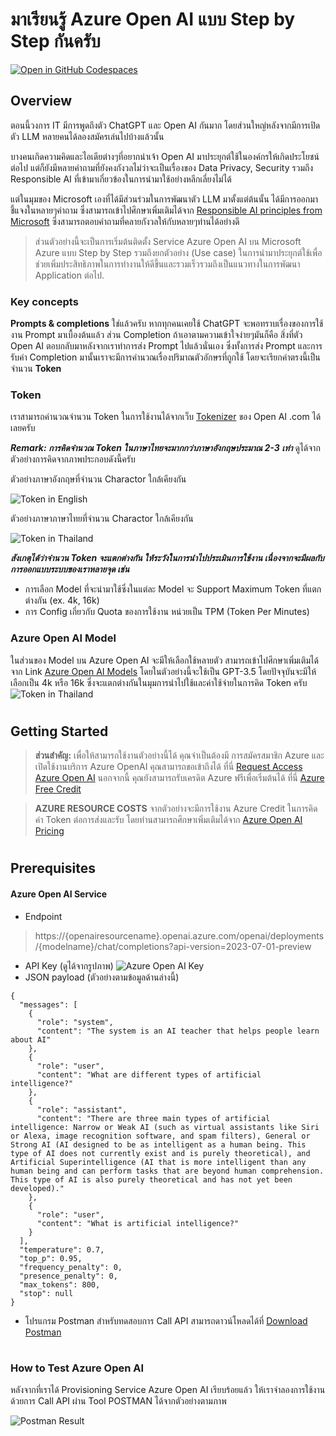 # มาเรียนรู้ Azure Open AI แบบ Step by Step กันครับ

[![Open in GitHub Codespaces](https://img.shields.io/static/v1?style=for-the-badge&label=GitHub+Codespaces&message=Open&color=brightgreen&logo=github)](https://github.com/codespaces/new?hide_repo_select=true&ref=main&repo=599293758&machine=standardLinux32gb&devcontainer_path=.devcontainer%2Fdevcontainer.json&location=WestUs2)

## Overview

ตอนนี้วงการ IT มีการพูดถึงตัว ChatGPT และ Open AI กันมาก โดยส่วนใหญ่หลังจากมีการเปิดตัว LLM หลายคนได้ลองสมัครเล่นไปบ้างแล้วนั้น 

บางคนเกิดความคิดและไอเดียต่างๆที่อยากนำเจ้า Open AI มาประยุกต์ใช้ในองค์กรให้เกิดประโยชน์ต่อไป แต่ก็ยังมีหลายคำถามที่ยังคงกังวลไม่ว่าจะเป็นเรื่องของ Data Privacy, Security รวมถึง Responsible AI ที่เข้ามาเกี่ยวข้องในการนำมาใช้อย่างหลีกเลี่ยงไม่ได้

แต่ในมุมของ Microsoft เองที่ได้มีส่วนร่วมในการพัฒนาตัว LLM มาตั้งแต่ต้นนั้น ได้มีการออกมาชี้แจงในหลายๆคำถาม ซึ่งสามารถเข้าไปศึกษาเพิ่มเติมได้จาก [Responsible AI principles from Microsoft](https://www.microsoft.com/en-us/ai/responsible-ai?activetab=pivot1%3aprimaryr6) ซึ่งสามารถตอบคำถามที่คลายกังวลให้กับหลายๆท่านได้อย่างดี

>ส่วนตัวอย่างนี้จะเป็นการเริ่มต้นติดตั้ง Service Azure Open AI บน Microsoft Azure แบบ Step by Step รวมถึงยกตัวอย่าง (Use case) ในการนำมาประยุกต์ใช้เพื่อช่วยเพิ่มประสิทธิภาพในการทำงานให้ดีขึ้นและรวมเร็วรวมถึงเป็นแนวทางในการพัฒนา Application ต่อไป.

### Key concepts

**Prompts & completions** ใช่แล้วครับ หากทุกคนเคยใช้ ChatGPT จะพอทราบเรื่องของการใช้งาน Prompt มาเบื้องต้นแล้ว ส่วน Completion ถ้าเอาตามความเข้าใจง่ายๆมันก็คือ สิ่งที่ตัว Open AI ตอบกลับมาหลังจากเราทำการส่ง Prompt ไปแล้วนั่นเอง ซึ่งทั้งการส่ง Prompt และการรับค่า Completion มานั้นเราจะมีการคำนวณเรื่องปริมาณตัวอักษรที่ถูกใช้ โดยจะเรียกค่าตรงนี้เป็นจำนวน **Token** 

###  Token

เราสามารถคำนวณจำนวน Token ในการใช้งานได้จากเว็บ [Tokenizer](https://platform.openai.com/tokenizer) ของ Open AI .com ได้เลยครับ

***Remark: การคิดจำนวณ Token ในภาษาไทยจะมากกว่าภาษาอังกฤษประมาณ 2-3 เท่า***
 ดูได้จากตัวอย่างการคิดจากภาพประกอบดังนี้ครับ

ตัวอย่างภาษาอังกฤษที่จำนวน Charactor ใกล้เคียงกัน

![Token in English](docs/tokenizer_en.png)

ตัวอย่างภาษาภาษาไทยที่จำนวน Charactor ใกล้เคียงกัน

![Token in Thailand](docs/tokenizer_th.png)

***สังเกตุได้ว่าจำนวน Token จะแตกต่างกัน ให้ระวังในการนำไปประเมินการใช้งาน
เนื่องจากจะมีผลกับการออกแบบระบบของเราหลายจุด เช่น***

- การเลือก Model ที่จะนำมาใช้ซึ่งในแต่ละ Model จะ Support Maximum Token ที่แตกต่างกัน (ex. 4k, 16k)
- การ Config เกี่ยวกับ Quota ของการใช้งาน หน่วยเป็น TPM (Token Per Minutes)

###  Azure Open AI Model

ในส่วนของ Model บน Azure Open AI จะมีให้เลือกใช้หลายตัว สามารถเข้าไปศึกษาเพิ่มเติมได้จาก Link  [Azure Open AI Models](https://learn.microsoft.com/en-us/azure/ai-services/openai/concepts/models) โดยในตัวอย่างนี้จะใช้เป็น GPT-3.5 โดยปัจจุบันจะมีให้เลือกเป็น 4k หรือ 16k ซึ่งจะแตกต่างกันในมุมการนำไปใช้และค่าใช้จ่ายในการคิด Token ครับ
![Token in Thailand](docs/azureopenai_models.png)

#####

#
## Getting Started

> **ส่วนสำคัญ:** 
เพื่อให้สามารถใช้งานตัวอย่างนี้ได้ คุณจำเป็นต้องมี การสมัครสมาชิก Azure และเปิดใช้งานบริการ Azure OpenAI คุณสามารถขอเข้าถึงได้ ที่นี่ [Request Access Azure Open AI](https://aka.ms/oaiapply) นอกจากนี้ คุณยังสามารถรับเครดิต Azure ฟรีเพื่อเริ่มต้นได้ ที่นี่ [Azure Free Credit](https://azure.microsoft.com/free/cognitive-search/)



> **AZURE RESOURCE COSTS** จากตัวอย่างจะมีการใช้งาน Azure Credit ในการคิดค่า Token ต่อการส่งและรับ โดยท่านสามารถศึกษาเพิ่มเติมได้จาก [Azure Open AI Pricing](https://azure.microsoft.com/en-us/pricing/details/cognitive-services/openai-service/)

#
## Prerequisites

#### Azure Open AI Service
- Endpoint 
>https://{openairesourcename}.openai.azure.com/openai/deployments/{modelname}/chat/completions?api-version=2023-07-01-preview  

- API Key (ดูได้จากรูปภาพ)
![Azure Open AI Key](docs/azureopenai_key.png)
- JSON payload (ตัวอย่างตามข้อมูลด้านล่างนี้)
```
{
  "messages": [
    {
      "role": "system",
      "content": "The system is an AI teacher that helps people learn about AI"
    },
    {
      "role": "user",
      "content": "What are different types of artificial intelligence?"
    },
    {
      "role": "assistant",
      "content": "There are three main types of artificial intelligence: Narrow or Weak AI (such as virtual assistants like Siri or Alexa, image recognition software, and spam filters), General or Strong AI (AI designed to be as intelligent as a human being. This type of AI does not currently exist and is purely theoretical), and Artificial Superintelligence (AI that is more intelligent than any human being and can perform tasks that are beyond human comprehension. This type of AI is also purely theoretical and has not yet been developed)."
    },
    {
      "role": "user",
      "content": "What is artificial intelligence?"
    }
  ],
  "temperature": 0.7,
  "top_p": 0.95,
  "frequency_penalty": 0,
  "presence_penalty": 0,
  "max_tokens": 800,
  "stop": null
}
```
- โปรแกรม Postman สำหรับทดสอบการ Call API สามารถดาวน์โหลดได้ที่ [Download Postman](https://www.postman.com/downloads/)

#

### How to Test Azure Open AI
หลังจากที่เราได้ Provisioning Service Azure Open AI เรียบร้อยแล้ว ให้เราจำลองการใช้งานด้วยการ Call API ผ่าน Tool POSTMAN ได้จากตัวอย่างตามภาพ

![Postman Result](docs/postman_result.png)

#